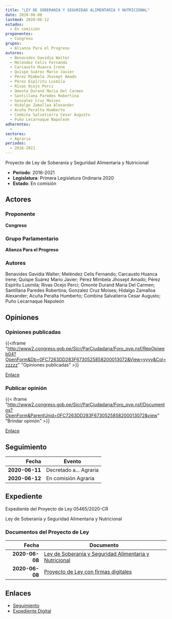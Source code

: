 ```yaml
---
title: "LEY DE SOBERANÍA Y SEGURIDAD ALIMENTARIA Y NUTRICIONAL"
date: 2020-06-08
lastmod: 2020-06-12
estados: 
  - En comisión
proponentes: 
  - Congreso
grupos: 
  - Alianza Para el Progreso
autores: 
  - Benavides Gavidia Walter
  - Meléndez Celis Fernando
  - Carcausto Huanca Irene
  - Quispe Suárez Mario Javier
  - Pérez Mimbela Jhosept Amado
  - Pérez Espíritu Lusmila
  - Rivas Ocejo Perci
  - Omonte Durand Maria Del Carmen
  - Santillana Paredes Robertina
  - Gonzalez Cruz Moises
  - Hidalgo Zamalloa Alexander
  - Acuña Peralta Humberto
  - Combina Salvatierra Cesar Augusto
  - Puño Lecarnaque Napoleón
adherentes: 
  - 
sectores: 
  - Agraria
periodos: 
  - 2016-2021
---
```


Proyecto de Ley de Soberanía y Seguridad Alimentaria y Nutricional

- **Periodo**: 2016-2021
- **Legislatura**: Primera Legislatura Ordinaria 2020
- **Estado**: En comisión

## Actores

### Proponente

**Congreso**

### Grupo Parlamentario

**Alianza Para el Progreso**

### Autores

Benavides Gavidia Walter; Meléndez Celis Fernando; Carcausto Huanca Irene; Quispe Suárez Mario Javier; Pérez Mimbela Jhosept Amado; Pérez Espíritu Lusmila; Rivas Ocejo Perci; Omonte Durand Maria Del Carmen; Santillana Paredes Robertina; Gonzalez Cruz Moises; Hidalgo Zamalloa Alexander; Acuña Peralta Humberto; Combina Salvatierra Cesar Augusto; Puño Lecarnaque Napoleón


## Opiniones

### Opiniones publicadas

{{<iframe "http://www2.congreso.gob.pe/Sicr/ParCiudadana/Foro_pvp.nsf/RepOpiweb04?OpenForm&Db=0FC7263DD283F6730525858200013072&View=yyyy&Col=zzzzz" "Opiniones publicadas" >}}

[Enlace](http://www2.congreso.gob.pe/Sicr/ParCiudadana/Foro_pvp.nsf/RepOpiweb04?OpenForm&Db=0FC7263DD283F6730525858200013072&View=yyyy&Col=zzzzz)
### Publicar opinión

{{< iframe "http://www2.congreso.gob.pe/Sicr/ParCiudadana/Foro_pvp.nsf/Documentos?OpenForm&ParentUnid=0FC7263DD283F6730525858200013072&view" "Brindar opinión" >}}

[Enlace](http://www2.congreso.gob.pe/Sicr/ParCiudadana/Foro_pvp.nsf/Documentos?OpenForm&ParentUnid=0FC7263DD283F6730525858200013072&view)

## Seguimiento

| Fecha | Evento |
|------:|--------|
| **2020-06-11** | Decretado a... Agraria|
| **2020-06-12** | En comisión Agraria|


## Expediente

Expediente del Proyecto de Ley 05465/2020-CR

Ley de Soberanía y Seguridad Alimentaria y Nutricional


### Documentos del Proyecto de Ley

| Fecha | Documento |
|------:|--------|
| **2020-06-08** | [Ley de Soberanía y Seguridad Alimentaria y Nutricional](http://www.leyes.congreso.gob.pe/Documentos/2016_2021/Proyectos_de_Ley_y_de_Resoluciones_Legislativas/PL05465-20200608.pdf) |
| **2020-06-08** | [Proyecto de Ley con firmas digitales](http://www.leyes.congreso.gob.pe/Documentos/2016_2021/Proyectos_de_Ley_y_de_Resoluciones_Legislativas/Proyectos_Firmas_digitales/PL05465.pdf) |

## Enlaces 

- [Seguimiento](http://www2.congreso.gob.pehttp://www2.congreso.gob.pe/Sicr/TraDocEstProc/CLProLey2016.nsf/f7fff46988ca05b1052578e100829cc7/0de0657663c474ea05258582005b5779?OpenDocument)
- [Expediente Digital](http://www2.congreso.gob.pehttp://www2.congreso.gob.pe/Sicr/TraDocEstProc/CLProLey2016.nsf/f7fff46988ca05b1052578e100829cc7/0de0657663c474ea05258582005b5779?OpenDocument&Click=05257FB7005EB655.eb71d0cf91d8294e05256cdf006b5706/$Body/0.1C6C)
